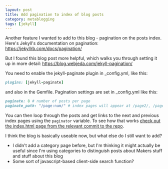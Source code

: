 ```yaml
---
layout: post
title: Add pagination to index of blog posts
category: metablogging
tags: [jekyll]
---
```


Another feature I wanted to add to this blog - pagination on the posts index.
Here's Jekyll's documentation on pagination:
<https://jekyllrb.com/docs/pagination/>

But I found this blog post more helpful, which walks you through setting it up
in more detail:
<https://blog.webjeda.com/jekyll-pagination/>

You need to enable the jekyll-paginate plugin in \_config.yml, like this:

```ruby
plugins: [jekyll-paginate]
```

and also in the Gemfile. Pagination settings are set in \_config.yml like this:

```ruby
paginate: 8 # number of posts per page
paginate_path: "/page:num/" # index pages will appear at /page2/, /page3/ etc
```

You can then loop through the posts and get links to the next and previous index
pages using the `paginator` variable. To see how that works [check out the 
index.html page from the relevant commit to the repo][index-page-with-pagination].

I think the blog is basically useable now, but what else do I still want to add?
- I didn't add a category page before, but I'm thinking it might actually be
useful since I'm using categories to distinguish posts about Makers stuff and
stuff about this blog
- Some sort of javascript-based client-side search function?

[index-page-with-pagination]:https://github.com/Hives/hives.github.io/blob/aa331c692fe0ad74b9aa8db9955ccb35a5bc881b/index.html

